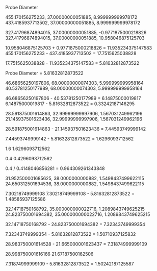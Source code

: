 Probe Diameter

455.170156275233, 37.00000000051885, 8.999999999978172
437.4185937713502, 37.00000000051885, 8.999999999978172

327.41796874894015, 37.00000000051885, -0.9771875000218826
327.41796874894015, 37.00000000051885, 10.958046875125703


10.958046875125703 + 0.9771875000218826 = 11.935234375147583
455.170156275233 - 437.4185937713502 = 17.7515625038828

17.7515625038828 - 11.935234375147583 = 5.81632812873522

Probe Diameter = 5.81632812873522


46.68656250197806, 68.00000000074303, 5.999999999958164
40.53781250177989, 68.00000000074303, 5.999999999958164

46.68656250197806 - 40.53781250177989 = 6.14875000019817
6.14875000019817 - 5.81632812873522 = 0.33242187146295


28.591875001614863, 32.99999999997906, 1.567031249962196
21.145937501623436, 32.99999999997906, 1.567031249962196

28.591875001614863 - 21.145937501623436 = 7.44593749999142

7.44593749999142 - 5.81632812873522 = 1.6296093712562


1.6
1.6296093712562

0.4
0.4296093712562

0.4 / 0.4148046856281 = 0.964309261343848

31.952500001685625, 38.0000000000882, 1.5498437499622115
24.650312501694536, 38.0000000000882, 1.5498437499622115

7.30218749999108
7.30218749999108 - 5.81632812873522 = 1.48585937125586

32.14718750168792, 35.000000000022716, 1.2089843749625215
24.823750001694382, 35.000000000022716, 1.2089843749625215

32.14718750168792 - 24.823750001694382 = 7.32343749999354

7.32343749999354 - 5.81632812873522 = 1.50710937125832


28.983750001614528 - 21.665000001623437 = 7.31874999999109

28.998750001616166
21.67187500162506

7.31874999999109 - 5.81632812873522 = 1.50242187125587
